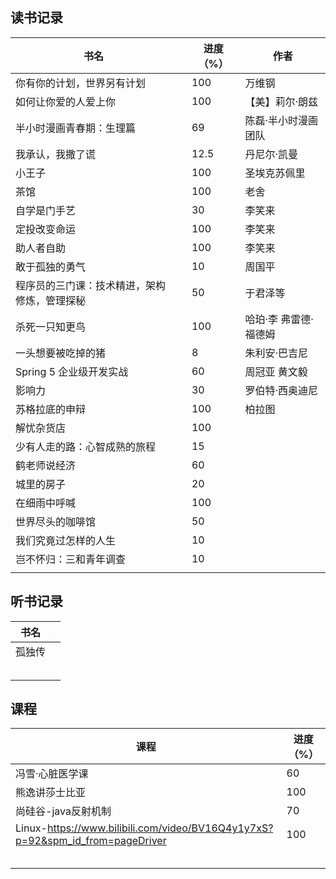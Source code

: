 ## 读书记录

| 书名                                         |      | 进度（%） | 作者                  |
| -------------------------------------------- | ---- | --------- | --------------------- |
| 你有你的计划，世界另有计划                   |      | 100       | 万维钢                |
| 如何让你爱的人爱上你                         |      | 100       | 【美】莉尔·朗兹       |
| 半小时漫画青春期：生理篇                     |      | 69        | 陈磊·半小时漫画团队   |
| 我承认，我撒了谎                             |      | 12.5      | 丹尼尔·凯曼           |
| 小王子                                       |      | 100       | 圣埃克苏佩里          |
| 茶馆                                         |      | 100       | 老舍                  |
| 自学是门手艺                                 |      | 30        | 李笑来                |
| 定投改变命运                                 |      | 100       | 李笑来                |
| 助人者自助                                   |      | 100       | 李笑来                |
| 敢于孤独的勇气                               |      | 10        | 周国平                |
| 程序员的三门课：技术精进，架构修炼，管理探秘 |      | 50        | 于君泽等              |
| 杀死一只知更鸟                               |      | 100       | 哈珀·李 弗雷德·福德姆 |
| 一头想要被吃掉的猪                           |      | 8         | 朱利安·巴吉尼         |
| Spring 5 企业级开发实战                      |      | 60        | 周冠亚 黄文毅         |
| 影响力                                       |      | 30        | 罗伯特·西奥迪尼       |
| 苏格拉底的申辩                               |      | 100       | 柏拉图                |
| 解忧杂货店                                   |      | 100       |                       |
| 少有人走的路：心智成熟的旅程                 |      | 15        |                       |
| 鹤老师说经济                                 |      | 60        |                       |
| 城里的房子                                   |      | 20        |                       |
| 在细雨中呼喊                                 |      | 100       |                       |
| 世界尽头的咖啡馆                             |      | 50        |                       |
| 我们究竟过怎样的人生                         |      | 10        |                       |
| 岂不怀归：三和青年调查                       |      | 10        |                       |
|                                              |      |           |                       |


## 听书记录

| 书名   |      |
| ------ | ---- |
| 孤独传 |      |
|        |      |
|        |      |
|        |      |
|        |      |
|        |      |

## 课程

| 课程                                                         | 进度（%） |
| ------------------------------------------------------------ | --------- |
| 冯雪·心脏医学课                                              | 60        |
| 熊逸讲莎士比亚                                               | 100       |
| 尚硅谷-java反射机制                                          | 70        |
| Linux-https://www.bilibili.com/video/BV16Q4y1y7xS?p=92&spm_id_from=pageDriver | 100       |
|                                                              |           |
|                                                              |           |
|                                                              |           |
|                                                              |           |
|                                                              |           |

